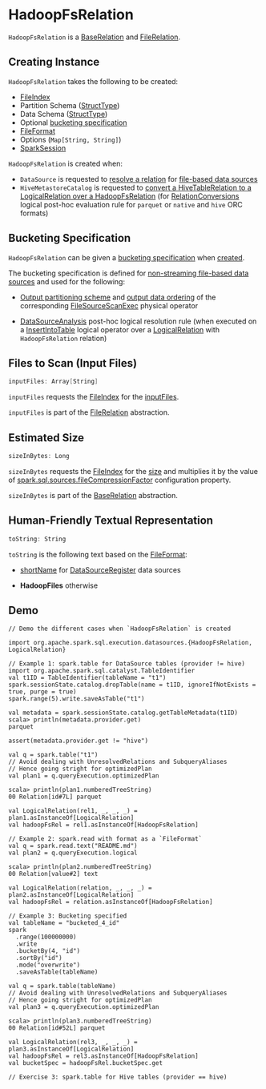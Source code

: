 # HadoopFsRelation

`HadoopFsRelation` is a [BaseRelation](BaseRelation.md) and [FileRelation](FileRelation.md).

## Creating Instance

`HadoopFsRelation` takes the following to be created:

* <span id="location"> [FileIndex](FileIndex.md)
* <span id="partitionSchema"> Partition Schema ([StructType](StructType.md))
* <span id="dataSchema"> Data Schema ([StructType](StructType.md))
* Optional [bucketing specification](#bucketSpec)
* <span id="fileFormat"> [FileFormat](datasources/FileFormat.md)
* <span id="options"> Options (`Map[String, String]`)
* <span id="sparkSession"> [SparkSession](SparkSession.md)

`HadoopFsRelation` is created when:

* `DataSource` is requested to [resolve a relation](DataSource.md#resolveRelation) for [file-based data sources](datasources/FileFormat.md)
* `HiveMetastoreCatalog` is requested to [convert a HiveTableRelation to a LogicalRelation over a HadoopFsRelation](hive/HiveMetastoreCatalog.md#convertToLogicalRelation) (for [RelationConversions](hive/RelationConversions.md) logical post-hoc evaluation rule for `parquet` or `native` and `hive` ORC formats)

## <span id="bucketSpec"> Bucketing Specification

`HadoopFsRelation` can be given a [bucketing specification](spark-sql-BucketSpec.md) when [created](#creating-instance).

The bucketing specification is defined for [non-streaming file-based data sources](DataSource.md) and used for the following:

* [Output partitioning scheme](physical-operators/FileSourceScanExec.md#outputPartitioning) and [output data ordering](physical-operators/FileSourceScanExec.md#outputOrdering) of the corresponding [FileSourceScanExec](physical-operators/FileSourceScanExec.md) physical operator

* [DataSourceAnalysis](logical-analysis-rules/DataSourceAnalysis.md) post-hoc logical resolution rule (when executed on a [InsertIntoTable](logical-operators/InsertIntoTable.md) logical operator over a [LogicalRelation](logical-operators/LogicalRelation.md) with `HadoopFsRelation` relation)

## <span id="inputFiles"> Files to Scan (Input Files)

```scala
inputFiles: Array[String]
```

`inputFiles` requests the [FileIndex](#location) for the [inputFiles](FileIndex.md#inputFiles).

`inputFiles` is part of the [FileRelation](FileRelation.md#inputFiles) abstraction.

## <span id="sizeInBytes"> Estimated Size

```scala
sizeInBytes: Long
```

`sizeInBytes` requests the [FileIndex](#location) for the [size](FileIndex.md#sizeInBytes) and multiplies it by the value of [spark.sql.sources.fileCompressionFactor](configuration-properties.md#spark.sql.sources.fileCompressionFactor) configuration property.

`sizeInBytes` is part of the [BaseRelation](BaseRelation.md#sizeInBytes) abstraction.

## <span id="toString"> Human-Friendly Textual Representation

```scala
toString: String
```

`toString` is the following text based on the [FileFormat](#fileFormat):

* [shortName](DataSourceRegister.md#shortName) for [DataSourceRegister](DataSourceRegister.md) data sources

* **HadoopFiles** otherwise

## Demo

```text
// Demo the different cases when `HadoopFsRelation` is created

import org.apache.spark.sql.execution.datasources.{HadoopFsRelation, LogicalRelation}

// Example 1: spark.table for DataSource tables (provider != hive)
import org.apache.spark.sql.catalyst.TableIdentifier
val t1ID = TableIdentifier(tableName = "t1")
spark.sessionState.catalog.dropTable(name = t1ID, ignoreIfNotExists = true, purge = true)
spark.range(5).write.saveAsTable("t1")

val metadata = spark.sessionState.catalog.getTableMetadata(t1ID)
scala> println(metadata.provider.get)
parquet

assert(metadata.provider.get != "hive")

val q = spark.table("t1")
// Avoid dealing with UnresolvedRelations and SubqueryAliases
// Hence going stright for optimizedPlan
val plan1 = q.queryExecution.optimizedPlan

scala> println(plan1.numberedTreeString)
00 Relation[id#7L] parquet

val LogicalRelation(rel1, _, _, _) = plan1.asInstanceOf[LogicalRelation]
val hadoopFsRel = rel1.asInstanceOf[HadoopFsRelation]

// Example 2: spark.read with format as a `FileFormat`
val q = spark.read.text("README.md")
val plan2 = q.queryExecution.logical

scala> println(plan2.numberedTreeString)
00 Relation[value#2] text

val LogicalRelation(relation, _, _, _) = plan2.asInstanceOf[LogicalRelation]
val hadoopFsRel = relation.asInstanceOf[HadoopFsRelation]

// Example 3: Bucketing specified
val tableName = "bucketed_4_id"
spark
  .range(100000000)
  .write
  .bucketBy(4, "id")
  .sortBy("id")
  .mode("overwrite")
  .saveAsTable(tableName)

val q = spark.table(tableName)
// Avoid dealing with UnresolvedRelations and SubqueryAliases
// Hence going stright for optimizedPlan
val plan3 = q.queryExecution.optimizedPlan

scala> println(plan3.numberedTreeString)
00 Relation[id#52L] parquet

val LogicalRelation(rel3, _, _, _) = plan3.asInstanceOf[LogicalRelation]
val hadoopFsRel = rel3.asInstanceOf[HadoopFsRelation]
val bucketSpec = hadoopFsRel.bucketSpec.get

// Exercise 3: spark.table for Hive tables (provider == hive)
```
